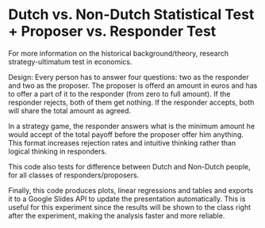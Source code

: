 # Dutch vs. Non-Dutch Statistical Test + Proposer vs. Responder Test

For more information on the historical background/theory, research strategy-ultimatum test in economics. 

Design: Every person has to answer four questions: two as the responder and two as the proposer. The proposer is offerd an amount in euros and has to offer a part of it to the responder (from zero to full amount). If the responder rejects, both of them get nothing. If the responder accepts, both will share the total amount as agreed. 

In a strategy game, the responder answers what is the minimum amount he would accept of the total payoff before the proposer offer him anything. This format increases rejection rates and intuitive thinking rather than logical thinking in responders.

This code also tests for difference between Dutch and Non-Dutch people, for all classes of responders/proposers. 

Finally, this code produces plots, linear regressions and tables and exports it to a Google Slides API to update the presentation automatically. This is useful for this experiment since the results will be shown to the class right after the experiment, making the analysis faster and more reliable. 
